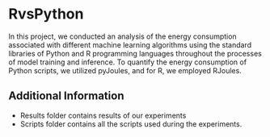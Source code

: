 # RvsPython

In this project, we conducted an analysis of the energy consumption associated with different machine learning algorithms using the standard libraries of Python and R programming languages throughout the processes of model training and inference. To quantify the energy consumption of Python scripts, we utilized pyJoules, and for R, we employed RJoules.


## Additional Information
- Results folder contains results of our experiments
- Scripts folder contains all the scripts used during the experiments.
